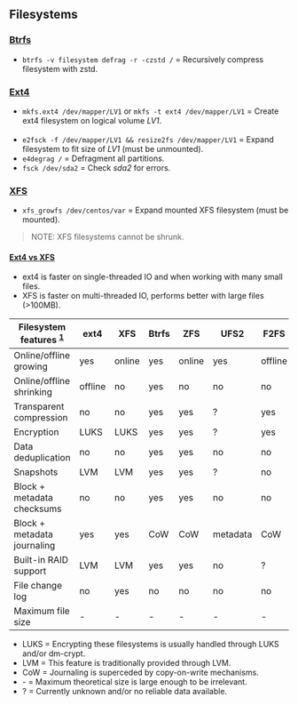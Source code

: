 ## Filesystems

### [Btrfs](https://btrfs.wiki.kernel.org/index.php/Main_Page)

- `btrfs -v filesystem defrag -r -czstd /` = Recursively compress filesystem with zstd.

### [Ext4](https://ext4.wiki.kernel.org/index.php/Main_Page)

- `mkfs.ext4 /dev/mapper/LV1` or `mkfs -t ext4 /dev/mapper/LV1` = Create ext4 filesystem on logical volume *LV1*.
<br><br>
- `e2fsck -f /dev/mapper/LV1 && resize2fs /dev/mapper/LV1` = Expand filesystem to fit size of *LV1* (must be unmounted).
- `e4degrag /`     = Defragment all partitions.
- `fsck /dev/sda2` = Check *sda2* for errors.

### [XFS](https://wiki.archlinux.org/index.php/XFS)

- `xfs_growfs /dev/centos/var` = Expand mounted XFS filesystem (must be mounted).

> NOTE: XFS filesystems cannot be shrunk.

#### [Ext4 vs XFS](https://unix.stackexchange.com/questions/467385/should-i-use-xfs-or-ext4)

- ext4 is faster on single-threaded IO and when working with many small files.
- XFS is faster on multi-threaded IO, performs better with large files (>100MB).


| Filesystem features <sup>[1]</sup> | ext4  | XFS  | Btrfs | ZFS  | UFS2   | F2FS  | NTFS   | bcachefs | FAT32 | exFAT |
|------------------------------------|-------|------|-------|------|--------|-------|------  |----------|-------|-------|
| Online/offline growing             | yes   |online| yes   |online| yes    |offline| yes    | ?        | no    | no    |
| Online/offline shrinking           |offline| no   | yes   | no   | no     | no    | yes    | ?        | no    | no    |
| Transparent compression            | no    | no   | yes   | yes  | ?      | yes   | yes    | yes      | no    | no    |
| Encryption                         | LUKS  | LUKS | yes   | yes  | ?      | yes   | yes    | yes      | no    | no    |
| Data deduplication                 | no    | no   | yes   | yes  | no     | no    | yes    | yes      | no    | no    |
| Snapshots                          | LVM   | LVM  | yes   | yes  | ?      | no    | no     | yes      | no    | no    |
| Block + metadata checksums         | no    | no   | yes   | yes  | no     | no    | no     | yes      | no    | no    |
| Block + metadata journaling        | yes   | yes  | CoW   | CoW  |metadata| CoW   |metadata| CoW      | no    | no    |
| Built-in RAID support              | LVM   | LVM  | yes   | yes  | no     | ?     | yes    | yes      | no    | no    |
| File change log                    | no    | yes  | no    | no   | no     | no    | yes    | no       | no    | no    |
| Maximum file size                  | -     | -    | -     | -    | -      | -     | -      | -        | 4GB   | -     |

- LUKS = Encrypting these filesystems is usually handled through LUKS and/or dm-crypt.
- LVM  = This feature is traditionally provided through LVM.
- CoW  = Journaling is superceded by copy-on-write mechanisms.
- \-   = Maximum theoretical size is large enough to be irrelevant.
- ?    = Currently unknown and/or no reliable data available.

[1]: https://www.tldp.org/LDP/sag/html/filesystems.html

